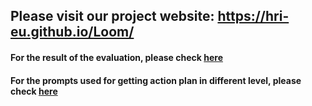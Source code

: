 ## Please visit our project website: https://hri-eu.github.io/Loom/

#### For the result of the evaluation, please check [here](https://github.com/HRI-EU/LLM_Evaluation)
#### For the prompts used for getting action plan in different level, please check [here](https://github.com/HRI-EU/Loom/tree/main/data)
